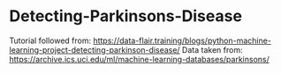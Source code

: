 # Detecting-Parkinsons-Disease

Tutorial followed from: https://data-flair.training/blogs/python-machine-learning-project-detecting-parkinson-disease/
Data taken from: https://archive.ics.uci.edu/ml/machine-learning-databases/parkinsons/


